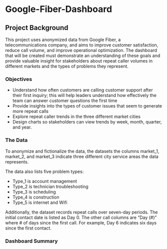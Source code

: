 # Google-Fiber-Dashboard

## Project Background

This project uses anonymized data from Google Fiber, a telecommunications company, and aims to improve customer satisfaction, reduce call volume, and improve operational optimization. The dashboard that will be created must demonstrate an understanding of these goals and provide valuable insight for stakeholders about repeat caller volumes in different markets and the types of problems they represent.

### Objectives

- Understand how often customers are calling customer support after their first inquiry; this will help leaders understand how effectively the team can answer customer questions the first time
- Provide insights into the types of customer issues that seem to generate more repeat calls
- Explore repeat caller trends in the three different market cities
- Design charts so stakeholders can view trends by week, month, quarter, and year.

### The Data

To anonymize and fictionalize the data, the datasets the columns market_1, market_2, and market_3 indicate three different city service areas the data represents.

The data also lists five problem types:

- Type_1 is account management
- Type_2 is technician troubleshooting
- Type_3 is scheduling
- Type_4 is construction
- Type_5 is internet and Wifi

Additionally, the dataset records repeat calls over seven-day periods. The initial contact date is listed as Day 0. The other call columns are “Day (#)” where # of days since the first call. For example, Day 6 indicates six days since the first contact.

### Dashboard Summary

